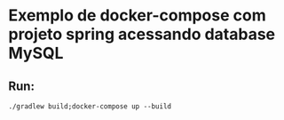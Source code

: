 # Exemplo de docker-compose com projeto spring acessando database MySQL

## Run:
```
./gradlew build;docker-compose up --build 
```
